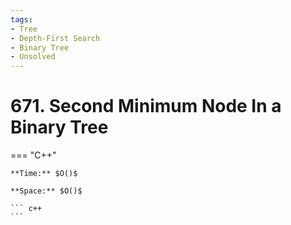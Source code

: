 ```yaml
---
tags:
- Tree
- Depth-First Search
- Binary Tree
- Unsolved
---
```



# 671. Second Minimum Node In a Binary Tree

=== "C++"

    **Time:** $O()$

    **Space:** $O()$

    ``` c++
    ```
